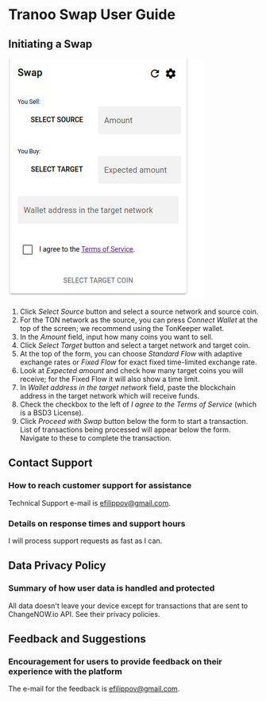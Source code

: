 # Tranoo Swap User Guide

## Initiating a Swap

<img src="../img/1.png" width="393" height="484" alt="Screenshot 1">
<br clear=all>

 1. Click <i>Select Source</i> button and select a source network and source coin.
 2. For the TON network as the source, you can press <i>Connect Wallet</i> at the top of the screen; we recommend using the TonKeeper wallet.
 3. In the <i>Amount</i> field, input how many coins you want to sell.
 4. Click <i>Select Target</i> button and select a target network and target coin.
 5. At the top of the form, you can choose <i>Standard Flow</i> with adaptive exchange rates or <i>Fixed Flow</i> for exact fixed time-limited exchange rate.
 6. Look at <i>Expected amount</i> and check how many target coins you will receive; for the Fixed Flow it will also show a time limit.
 7. In <i>Wallet address in the target network</i> field, paste the blockchain address in the target network which will receive funds.
 8. Check the checkbox to the left of <i>I agree to the Terms of Service</i> (which is a BSD3 License).
 9. Click <i>Proceed with Swap</i> button below the form to start a transaction. List of transactions being processed will appear below the form. Navigate to these to complete the transaction.

## Contact Support
### How to reach customer support for assistance

Technical Support e-mail is <a href="mailto:efilippov@gmail.com">efilippov@gmail.com</a>.

### Details on response times and support hours

I will process support requests as fast as I can.

## Data Privacy Policy
### Summary of how user data is handled and protected

All data doesn't leave your device except for transactions that are sent to ChangeNOW.io API. See their privacy policies.

## Feedback and Suggestions
### Encouragement for users to provide feedback on their experience with the platform

The e-mail for the feedback is <a href="mailto:efilippov@gmail.com">efilippov@gmail.com</a>.

